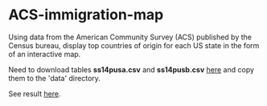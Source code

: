 # ACS-immigration-map
Using data from the American Community Survey (ACS) published by the Census bureau, display top countries of origin for each US state in the form of an interactive map.

Need to download tables **ss14pusa.csv** and **ss14pusb.csv** [here](http://www2.census.gov/programs-surveys/acs/data/pums/2014/1-Year/) and copy them to the 'data' directory.

See result [here](http://www.columbia.edu/~as3171/immigration_map.html).

